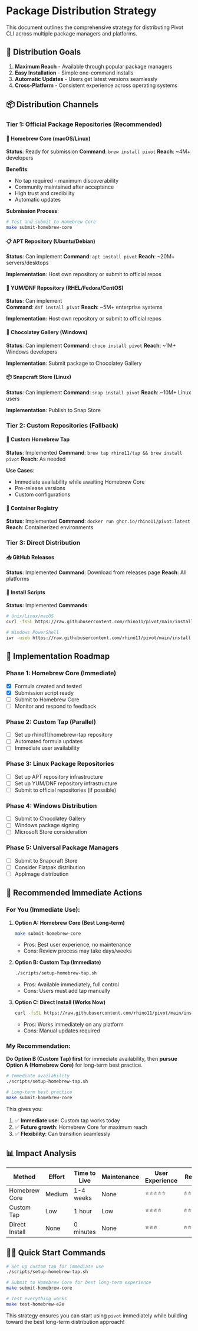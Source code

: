 # Package Distribution Strategy

This document outlines the comprehensive strategy for distributing Pivot CLI across multiple package managers and platforms.

## 🎯 Distribution Goals

1. **Maximum Reach** - Available through popular package managers
2. **Easy Installation** - Simple one-command installs
3. **Automatic Updates** - Users get latest versions seamlessly
4. **Cross-Platform** - Consistent experience across operating systems

## 📦 Distribution Channels

### Tier 1: Official Package Repositories (Recommended)

#### 🍺 Homebrew Core (macOS/Linux)
**Status**: Ready for submission
**Command**: `brew install pivot`
**Reach**: ~4M+ developers

**Benefits**:
- No tap required - maximum discoverability
- Community maintained after acceptance
- High trust and credibility
- Automatic updates

**Submission Process**:
```bash
# Test and submit to Homebrew Core
make submit-homebrew-core
```

#### 📋 APT Repository (Ubuntu/Debian)
**Status**: Can implement
**Command**: `apt install pivot`
**Reach**: ~20M+ servers/desktops

**Implementation**: Host own repository or submit to official repos

#### 🔴 YUM/DNF Repository (RHEL/Fedora/CentOS)
**Status**: Can implement  
**Command**: `dnf install pivot`
**Reach**: ~5M+ enterprise systems

**Implementation**: Host own repository or submit to official repos

#### 🍫 Chocolatey Gallery (Windows)
**Status**: Can implement
**Command**: `choco install pivot`
**Reach**: ~1M+ Windows developers

**Implementation**: Submit package to Chocolatey Gallery

#### 📦 Snapcraft Store (Linux)
**Status**: Can implement
**Command**: `snap install pivot`
**Reach**: ~10M+ Linux users

**Implementation**: Publish to Snap Store

### Tier 2: Custom Repositories (Fallback)

#### 🍺 Custom Homebrew Tap
**Status**: Implemented
**Command**: `brew tap rhino11/tap && brew install pivot`
**Reach**: As needed

**Use Cases**:
- Immediate availability while awaiting Homebrew Core
- Pre-release versions
- Custom configurations

#### 🐳 Container Registry
**Status**: Implemented
**Command**: `docker run ghcr.io/rhino11/pivot:latest`
**Reach**: Containerized environments

### Tier 3: Direct Distribution

#### 📥 GitHub Releases
**Status**: Implemented
**Command**: Download from releases page
**Reach**: All platforms

#### 📜 Install Scripts
**Status**: Implemented
**Commands**:
```bash
# Unix/Linux/macOS
curl -fsSL https://raw.githubusercontent.com/rhino11/pivot/main/install.sh | bash

# Windows PowerShell
iwr -useb https://raw.githubusercontent.com/rhino11/pivot/main/install.ps1 | iex
```

## 🚀 Implementation Roadmap

### Phase 1: Homebrew Core (Immediate)
- [x] Formula created and tested
- [x] Submission script ready
- [ ] Submit to Homebrew Core
- [ ] Monitor and respond to feedback

### Phase 2: Custom Tap (Parallel)
- [ ] Set up rhino11/homebrew-tap repository
- [ ] Automated formula updates
- [ ] Immediate user availability

### Phase 3: Linux Package Repositories
- [ ] Set up APT repository infrastructure
- [ ] Set up YUM/DNF repository infrastructure
- [ ] Submit to official repositories (if possible)

### Phase 4: Windows Distribution
- [ ] Submit to Chocolatey Gallery
- [ ] Windows package signing
- [ ] Microsoft Store consideration

### Phase 5: Universal Package Managers
- [ ] Submit to Snapcraft Store
- [ ] Consider Flatpak distribution
- [ ] AppImage distribution

## 🎯 Recommended Immediate Actions

### For You (Immediate Use):

1. **Option A: Homebrew Core (Best Long-term)**
   ```bash
   make submit-homebrew-core
   ```
   - Pros: Best user experience, no maintenance
   - Cons: Review process may take days/weeks

2. **Option B: Custom Tap (Immediate)**
   ```bash
   ./scripts/setup-homebrew-tap.sh
   ```
   - Pros: Available immediately, full control
   - Cons: Users must add tap manually

3. **Option C: Direct Install (Works Now)**
   ```bash
   curl -fsSL https://raw.githubusercontent.com/rhino11/pivot/main/install.sh | bash
   ```
   - Pros: Works immediately on any platform
   - Cons: Manual updates required

### My Recommendation:

**Do Option B (Custom Tap) first** for immediate availability, then **pursue Option A (Homebrew Core)** for long-term best practice.

```bash
# Immediate availability
./scripts/setup-homebrew-tap.sh

# Long-term best practice  
make submit-homebrew-core
```

This gives you:
1. ✅ **Immediate use**: Custom tap works today
2. ✅ **Future growth**: Homebrew Core for maximum reach
3. ✅ **Flexibility**: Can transition seamlessly

## 📊 Impact Analysis

| Method | Effort | Time to Live | Maintenance | User Experience | Reach |
|--------|--------|-------------|-------------|-----------------|-------|
| Homebrew Core | Medium | 1-4 weeks | None | ⭐⭐⭐⭐⭐ | ⭐⭐⭐⭐⭐ |
| Custom Tap | Low | 1 hour | Low | ⭐⭐⭐⭐ | ⭐⭐⭐ |
| Direct Install | None | 0 minutes | None | ⭐⭐⭐ | ⭐⭐⭐⭐⭐ |

## 🏃‍♂️ Quick Start Commands

```bash
# Set up custom tap for immediate use
./scripts/setup-homebrew-tap.sh

# Submit to Homebrew Core for best long-term experience  
make submit-homebrew-core

# Test everything works
make test-homebrew-e2e
```

This strategy ensures you can start using `pivot` immediately while building toward the best long-term distribution approach!
